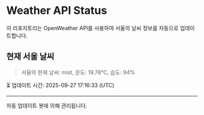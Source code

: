 
# Weather API Status

이 리포지토리는 OpenWeather API를 사용하여 서울의 날씨 정보를 자동으로 업데이트합니다.

## 현재 서울 날씨
> 서울의 현재 날씨: mist, 온도: 19.78°C, 습도: 94%

⏳ 업데이트 시간: 2025-09-27 17:16:33 (UTC)

---
자동 업데이트 봇에 의해 관리됩니다.
